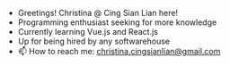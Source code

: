 - Greetings! Christina @ Cing Sian Lian here!
- Programming enthusiast seeking for more knowledge 
- Currently learning Vue.js and React.js
- Up for being hired by any softwarehouse
- 📫 How to reach me:  christina.cingsianlian@gmail.com

<!---
ChristinaCSL/ChristinaCSL is a ✨ special ✨ repository because its `README.md` (this file) appears on your GitHub profile.
You can click the Preview link to take a look at your changes.
--->
